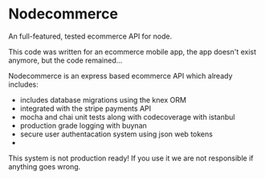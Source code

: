 # Nodecommerce

An full-featured, tested ecommerce API for node.

This code was written for an ecommerce mobile app, the app doesn't exist anymore, but the code remained... 

Nodecommerce is an express based ecommerce API which already includes:
* includes database migrations using the knex ORM
* integrated with the stripe payments API
* mocha and chai unit tests along with codecoverage with istanbul
* production grade logging with buynan
* secure user authentacation system using json web tokens 
* 

This system is not production ready! If you use it we are not responsible if anything goes wrong. 
